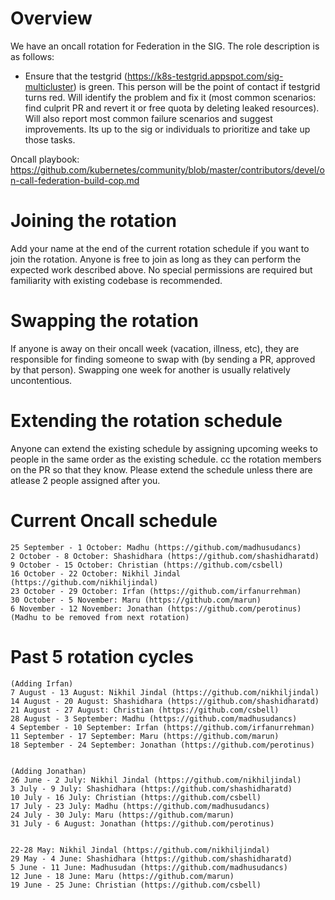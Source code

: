 # Overview

We have an oncall rotation for Federation in the SIG. The role description is as
follows:

*   Ensure that the testgrid (https://k8s-testgrid.appspot.com/sig-multicluster)
    is green. This person will be the point of contact if testgrid turns red.
    Will identify the problem and fix it (most common scenarios: find culprit PR
    and revert it or free quota by deleting leaked resources). Will also report
    most common failure scenarios and suggest improvements. Its up to the sig or
    individuals to prioritize and take up those tasks.

Oncall playbook:
https://github.com/kubernetes/community/blob/master/contributors/devel/on-call-federation-build-cop.md

# Joining the rotation

Add your name at the end of the current rotation schedule if you want to join
the rotation. Anyone is free to join as long as they can perform the expected
work described above. No special permissions are required but familiarity with
existing codebase is recommended.

# Swapping the rotation

If anyone is away on their oncall week (vacation, illness, etc), they are
responsible for finding someone to swap with (by sending a PR, approved by that
person). Swapping one week for another is usually relatively uncontentious.

# Extending the rotation schedule

Anyone can extend the existing schedule by assigning upcoming weeks to people in
the same order as the existing schedule. cc the rotation members on the PR so
that they know. Please extend the schedule unless there are atlease 2 people
assigned after you.

# Current Oncall schedule

```
25 September - 1 October: Madhu (https://github.com/madhusudancs)
2 October - 8 October: Shashidhara (https://github.com/shashidharatd)
9 October - 15 October: Christian (https://github.com/csbell)
16 October - 22 October: Nikhil Jindal (https://github.com/nikhiljindal)
23 October - 29 October: Irfan (https://github.com/irfanurrehman)
30 October - 5 November: Maru (https://github.com/marun)
6 November - 12 November: Jonathan (https://github.com/perotinus)
(Madhu to be removed from next rotation)
```

# Past 5 rotation cycles

```
(Adding Irfan)
7 August - 13 August: Nikhil Jindal (https://github.com/nikhiljindal)
14 August - 20 August: Shashidhara (https://github.com/shashidharatd)
21 August - 27 August: Christian (https://github.com/csbell)
28 August - 3 September: Madhu (https://github.com/madhusudancs)
4 September - 10 September: Irfan (https://github.com/irfanurrehman)
11 September - 17 September: Maru (https://github.com/marun)
18 September - 24 September: Jonathan (https://github.com/perotinus)


(Adding Jonathan)
26 June - 2 July: Nikhil Jindal (https://github.com/nikhiljindal)
3 July - 9 July: Shashidhara (https://github.com/shashidharatd)
10 July - 16 July: Christian (https://github.com/csbell)
17 July - 23 July: Madhu (https://github.com/madhusudancs)
24 July - 30 July: Maru (https://github.com/marun)
31 July - 6 August: Jonathan (https://github.com/perotinus)


22-28 May: Nikhil Jindal (https://github.com/nikhiljindal)
29 May - 4 June: Shashidhara (https://github.com/shashidharatd)
5 June - 11 June: Madhusudan (https://github.com/madhusudancs)
12 June - 18 June: Maru (https://github.com/marun)
19 June - 25 June: Christian (https://github.com/csbell)
```
